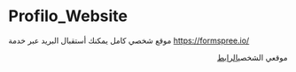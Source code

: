# Profilo_Website
موقع شخصي كامل
يمكنك أستقبال البريد عبر خدمة https://formspree.io/

<p align='right'>موقعي الشخصي<a href='https://mahmoudsamyhosein.github.io/Profilo_Website/'>الرابط</a></p>
